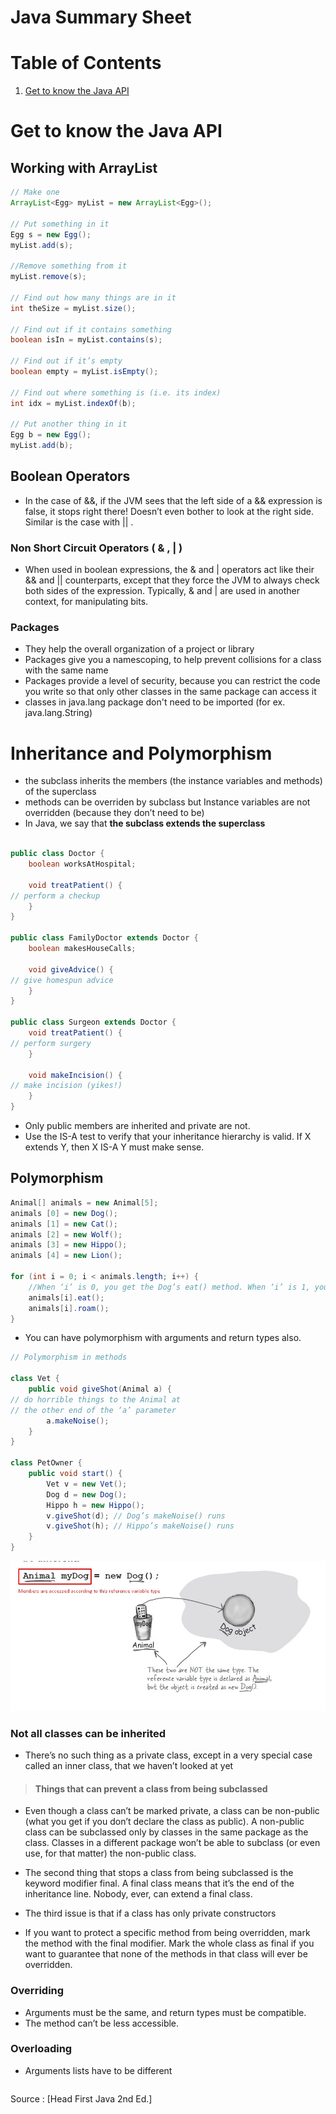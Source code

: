 # Java Summary Sheet

# Table of Contents
1. [Get to know the Java API](#get-to-know-the-Java-API)

# Get to know the Java API

## Working with ArrayList
```java
// Make one
ArrayList<Egg> myList = new ArrayList<Egg>();

// Put something in it
Egg s = new Egg();
myList.add(s);

//Remove something from it
myList.remove(s);

// Find out how many things are in it
int theSize = myList.size();

// Find out if it contains something
boolean isIn = myList.contains(s);

// Find out if it’s empty
boolean empty = myList.isEmpty();

// Find out where something is (i.e. its index)
int idx = myList.indexOf(b);

// Put another thing in it
Egg b = new Egg();
myList.add(b);
```

## Boolean Operators

* In the case of &&, if the JVM sees that the left side of a && expression is false, it stops right there! Doesn’t even bother to look at the right side. Similar is the case with || .

### Non Short Circuit Operators ( & , | )
* When used in boolean expressions, the & and | operators act like their && and || counterparts, except that they force the JVM to always check both sides of the expression. Typically, & and | are used in another context, for manipulating bits.

### Packages
* They help the overall organization of a project or library
* Packages give you a namescoping, to help prevent collisions for a class with the same name
* Packages provide a level of security, because you can restrict the code you write so that only other classes in the same package can access it
* classes in java.lang package don't need to be imported (for ex. java.lang.String)

# Inheritance and Polymorphism

* the subclass inherits the members (the instance variables and methods) of the superclass
* methods can be overriden by subclass but Instance variables are not overridden (because they don’t need to be)
* In Java, we say that **the subclass extends the superclass**


```java

public class Doctor {
	boolean worksAtHospital;

	void treatPatient() {
// perform a checkup
	}
}

public class FamilyDoctor extends Doctor {
	boolean makesHouseCalls;

	void giveAdvice() {
// give homespun advice
	}
}

public class Surgeon extends Doctor {
	void treatPatient() {
// perform surgery
	}

	void makeIncision() {
// make incision (yikes!)
	}
}

```

* Only public members are inherited and private are not.
* Use the IS-A test to verify that your inheritance hierarchy is valid. If X extends Y, then X IS-A Y must make sense.

## Polymorphism

```java
Animal[] animals = new Animal[5];
animals [0] = new Dog();
animals [1] = new Cat();
animals [2] = new Wolf();
animals [3] = new Hippo();
animals [4] = new Lion();

for (int i = 0; i < animals.length; i++) {
	//When ‘i’ is 0, you get the Dog’s eat() method. When ‘i’ is 1, you get the Cat’s eat() method
	animals[i].eat();	
	animals[i].roam();
}
```

* You can have polymorphism with arguments and return types also.
```java
// Polymorphism in methods

class Vet {
	public void giveShot(Animal a) {
// do horrible things to the Animal at
// the other end of the ‘a’ parameter
		a.makeNoise();
	}
}

class PetOwner {
	public void start() {
		Vet v = new Vet();
		Dog d = new Dog();
		Hippo h = new Hippo();
		v.giveShot(d); // Dog’s makeNoise() runs
		v.giveShot(h); // Hippo’s makeNoise() runs
	}
}
```
![polymorphism reference](Polymorphism.jpg)

### Not all classes can be inherited
* There’s no such thing as a private class, except in a very special case called an inner class, that we haven’t looked at yet
> #### Things that can prevent a class from being subclassed
* Even though a class can’t be marked private, a class can be non-public (what you get if you don’t declare the class as public). A non-public class can be subclassed only by classes in the same package as the class. Classes in a different package won’t be able to subclass (or even use, for that matter) the non-public class.
* The second thing that stops a class from being subclassed is the keyword modifier final. A final class means that it’s the end of the inheritance line. Nobody, ever, can extend a final class.
* The third issue is that if a class has only private constructors

* If you want to protect a specific method from being overridden, mark the method with the final modifier. Mark the whole class as final if you want to guarantee that none of the methods in that class will ever be overridden.

### Overriding
* Arguments must be the same, and return types must be compatible.
* The method can’t be less accessible.

### Overloading
* Arguments lists have to be different


```java
```
Source : [Head First Java 2nd Ed.]